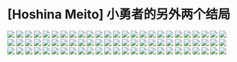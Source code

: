 # [Hoshina Meito] 小勇者的另外两个结局
![](../img/21/00000001.jpg)
![](../img/21/00000002.jpg)
![](../img/21/00000003.jpg)
![](../img/21/00000004.jpg)
![](../img/21/00000005.jpg)
![](../img/21/00000006.jpg)
![](../img/21/00000007.jpg)
![](../img/21/00000008.jpg)
![](../img/21/00000009.jpg)
![](../img/21/00000010.jpg)
![](../img/21/00000011.jpg)
![](../img/21/00000012.jpg)
![](../img/21/00000013.jpg)
![](../img/21/00000014.jpg)
![](../img/21/00000015.jpg)
![](../img/21/00000016.jpg)
![](../img/21/00000017.jpg)
![](../img/21/00000018.jpg)
![](../img/21/00000019.jpg)
![](../img/21/00000020.jpg)
![](../img/21/00000021.jpg)
![](../img/21/00000022.jpg)
![](../img/21/00000023.jpg)
![](../img/21/00000024.jpg)
![](../img/21/00000025.jpg)
![](../img/21/00000026.jpg)
![](../img/21/00000027.jpg)
![](../img/21/00000028.jpg)
![](../img/21/00000029.jpg)
![](../img/21/00000030.jpg)
![](../img/21/00000031.jpg)
![](../img/21/00000032.jpg)
![](../img/21/00000033.jpg)
![](../img/21/00000034.jpg)
![](../img/21/00000035.jpg)
![](../img/21/00000036.jpg)
![](../img/21/00000037.jpg)
![](../img/21/00000038.jpg)
![](../img/21/00000039.jpg)
![](../img/21/00000040.jpg)
![](../img/21/00000041.jpg)
![](../img/21/00000042.jpg)
![](../img/21/00000043.jpg)
![](../img/21/00000044.jpg)
![](../img/21/00000045.jpg)
![](../img/21/00000046.jpg)
![](../img/21/00000047.jpg)
![](../img/21/00000048.jpg)
![](../img/21/00000049.jpg)
![](../img/21/00000050.jpg)
![](../img/21/00000051.jpg)
![](../img/21/00000052.jpg)
![](../img/21/00000053.jpg)
![](../img/21/00000054.jpg)
![](../img/21/00000055.jpg)
![](../img/21/00000056.jpg)
![](../img/21/00000057.jpg)
![](../img/21/00000058.jpg)
![](../img/21/00000059.jpg)
![](../img/21/00000060.jpg)
![](../img/21/00000061.jpg)
![](../img/21/00000062.jpg)
![](../img/21/00000063.jpg)
![](../img/21/00000064.jpg)
![](../img/21/00000065.jpg)
![](../img/21/00000066.jpg)
![](../img/21/00000067.jpg)
![](../img/21/00000068.jpg)
![](../img/21/00000069.jpg)
![](../img/21/00000070.jpg)
![](../img/21/00000071.jpg)
![](../img/21/00000072.jpg)
![](../img/21/00000073.jpg)
![](../img/21/00000074.jpg)
![](../img/21/00000075.jpg)
